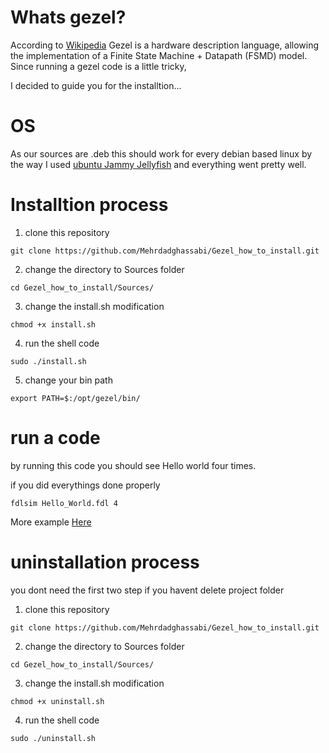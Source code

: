 # Whats gezel?
According to <a href=https://en.wikipedia.org/wiki/Gezel/>Wikipedia</a>
Gezel is a hardware description language, allowing the implementation of a Finite State Machine + Datapath (FSMD) model.
Since running a gezel code is a little tricky,

I decided to guide you for the installtion...

# OS
As our sources are .deb this should work for every debian based linux
by the way I used <a href=https://releases.ubuntu.com/22.04/>ubuntu Jammy Jellyfish</a>
and everything went pretty well.

# Installtion process
1. clone this repository
```
git clone https://github.com/Mehrdadghassabi/Gezel_how_to_install.git
```
2. change the directory to Sources folder

```
cd Gezel_how_to_install/Sources/
```
3. change the install.sh modification

```
chmod +x install.sh
```
4. run the shell code
```
sudo ./install.sh
```
5. change your bin path
```
export PATH=$:/opt/gezel/bin/
```
# run a code
by running this code you should see Hello world four times.

if you did everythings done properly
```
fdlsim Hello_World.fdl 4
```
More example <a href=https://github.com/Roozbeh-and-Amirali/Co-design>Here</a>

# uninstallation process
you dont need the first two step if you havent delete project folder

1. clone this repository
```
git clone https://github.com/Mehrdadghassabi/Gezel_how_to_install.git
```
2. change the directory to Sources folder

```
cd Gezel_how_to_install/Sources/
```
3. change the install.sh modification

```
chmod +x uninstall.sh
```
4. run the shell code
```
sudo ./uninstall.sh
```
